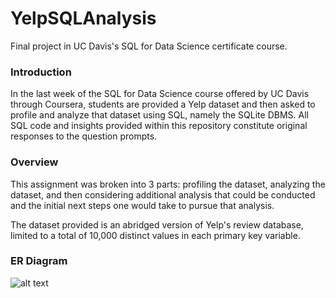 # YelpSQLAnalysis
Final project in UC Davis's SQL for Data Science certificate course.

### Introduction
In the last week of the SQL for Data Science course offered by UC Davis through Coursera, students are provided a Yelp dataset and then asked to profile and analyze that dataset using SQL, namely the SQLite DBMS. All SQL code and insights provided within this repository constitute original responses to the question prompts.

### Overview
This assignment was broken into 3 parts: profiling the dataset, analyzing the dataset, and then considering additional analysis that could be conducted and the initial next steps one would take to pursue that analysis. 

The dataset provided is an abridged version of Yelp's review database, limited to a total of 10,000 distinct values in each primary key variable. 

### ER Diagram
![alt text](https://github.com/jessacker/YelpSQLAnalysis/blob/main/YelpERDiagram.png)
